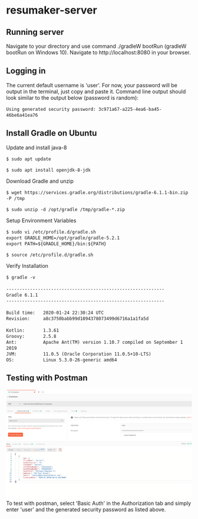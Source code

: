 # resumaker-server

## Running server

Navigate to your directory and use command ./gradleW bootRun (gradleW bootRun on Windows 10). Navigate to http://localhost:8080 in your browser.

## Logging in
The current default username is 'user'. For now, your password will be output in the terminal, just copy and paste it. Command line output should look similar to the output below (password is random):
```
Using generated security password: 3c971a67-a225-4ea6-ba45-46be6a41ea76
```


## Install Gradle on Ubuntu
Update and install java-8
```
$ sudo apt update
```
```
$ sudo apt install openjdk-8-jdk
```

Download Gradle and unzip
```
$ wget https://services.gradle.org/distributions/gradle-6.1.1-bin.zip -P /tmp
```
```
$ sudo unzip -d /opt/gradle /tmp/gradle-*.zip
```

Setup Environment Variables
```
$ sudo vi /etc/profile.d/gradle.sh
export GRADLE_HOME=/opt/gradle/gradle-5.2.1
export PATH=${GRADLE_HOME}/bin:${PATH}
```
```
$ source /etc/profile.d/gradle.sh
```

Verify Installation
```
$ gradle -v

------------------------------------------------------------
Gradle 6.1.1
------------------------------------------------------------

Build time:   2020-01-24 22:30:24 UTC
Revision:     a8c3750babb99d1894378073499d6716a1a1fa5d

Kotlin:       1.3.61
Groovy:       2.5.8
Ant:          Apache Ant(TM) version 1.10.7 compiled on September 1 2019
JVM:          11.0.5 (Oracle Corporation 11.0.5+10-LTS)
OS:           Linux 5.3.0-26-generic amd64
```

## Testing with Postman
![Postman Visualize](/images/postman.png)
To test with postman, select 'Basic Auth' in the Authorization tab and simply enter 'user' and the generated security password as listed above.